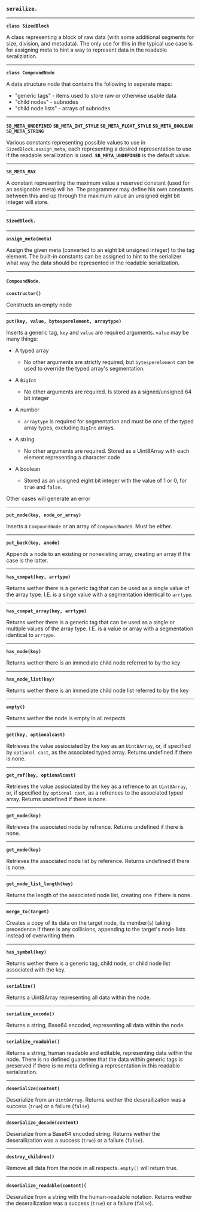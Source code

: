 ### `serailize.`

---

**`class SizedBlock`**

A class representing a block of raw data (with some additional segments for size, division, and metadata). The only use for this in the typical use case is for assigning meta to hint a way to represent data in the readable serailziation.

---

**`class CompoundNode`**

A data structure node that contains the following in seperate maps:

- "generic tags" - items used to store raw or otherwise usable data
- "child nodes" - subnodes
- "child node lists" - arrays of subnodes

---

**`SB_META_UNDEFINED`**
**`SB_META_INT_STYLE`**
**`SB_META_FLOAT_STYLE`**
**`SB_META_BOOLEAN`**
**`SB_META_STRING`**

Various constants representing possible values to use in `SizedBlock.assign_meta`, each representing a desired representation to use if the readable serailization is used. **`SB_META_UNDEFINED`** is the default value.

---

**`SB_META_MAX`**

A constant representing the maximum value a reserved constant (used for an assignable meta) will be. The programmer may define his own constants between this and up through the maximum value an unsigned eight bit integer will store.

---
    
#### `SizedBlock.`

---

**`assign_meta(meta)`**

Assign the given meta (converted to an eight bit unsigned integer) to the tag element. The built-in constants can be assigned to hint to the serializer what way the data should be represented in the readable serialization.

---
        
#### `CompoundNode.`

**`constructor()`**

Constructs an empty node

---

**`put(key, value, bytesperelement, arraytype)`**

Inserts a generic tag, `key` and `value` are required arguments. `value` may be many things:

- A typed array
    
    - No other arguments are strictly required, but `bytesperelement` can be used to override the typed array's segmentation.

- A `BigInt`

    - No other arguments are required. Is stored as a signed/unsigned 64 bit integer
    
- A number

    - `arraytype` is required for segmentation and must be one of the typed array types, excluding `BigInt` arrays.
    
- A string

    - No other arguments are required. Stored as a Uint8Array with each element representing a character code
    
- A boolean

    - Stored as an unsigned eight bit integer with the value of 1 or 0, for `true` and `false`.
    
Other cases will generate an error

---

**`put_node(key, node_or_array)`**

Inserts a `CompoundNode` or an array of `CompoundNode`s. Must be either.

---

**`put_back(key, anode)`**

Appends a node to an existing or nonexisting array, creating an array if the case is the latter.

---

**`has_compat(key, arrtype)`**

Returns wether there is a generic tag that can be used as a single value of the array type. I.E. is a singe value with a segmentation identical to `arrtype`.

---

**`has_compat_array(key, arrtype)`**

Returns wether there is a generic tag that can be used as a single or multiple values of the array type. I.E. is a value or array with a segmentation identical to `arrtype`.

---

**`has_node(key)`**

Returns wether there is an immediate child node referred to by the key

---

**`has_node_list(key)`**

Returns wether there is an immediate child node list referred to by the key

---

**`empty()`**

Returns wether the node is empty in all respects

---

**`get(key, optionalcast)`**

Retrieves the value assiociated by the key as an `Uint8Array`, or, if specified by `optional cast`, as the associated typed array. Returns undefined if there is none.

---

**`get_ref(key, optionalcast)`**

Retrieves the value assiociated by the key as a refrence to an `Uint8Array`, or, if specified by `optional cast`, as a refrences to the associated typed array. Returns undefined if there is none.

---

**`get_node(key)`**
    
Retrieves the associated node by refrence. Returns undefined if there is none.

---

**`get_node(key)`**

Retrieves the associated node list by reference. Returns undefined if there is none.

---

**`get_node_list_length(key)`**

Returns the length of the associated node list, creating one if there is none.

---

**`merge_to(target)`**

Creates a copy of its data on the target node, its member(s) taking precedence if there is any collisions, appending to the target's node lists instead of overwriting them.

---

**`has_symbol(key)`**

Returns wether there is a generic tag, child node, or child node list associated with the key.

---

**`serialize()`**

Returns a Uint8Array representing all data within the node.

---

**`serialize_encode()`**

Returns a string, Base64 encoded, representing all data within the node.

---

**`serialize_readable()`**

Returns a string, human readable and editable, representing data within the node. There is no defined guarentee that the data within generic tags is preserved if there is no meta defining a representation in this readable serialization.

---

**`deserialize(content)`**

Deserialize from an `Uint8Array`. Returns wether the deserailization was a success (`true`) or a failure (`false`).

---

**`deserialize_decode(content)`**

Deserialize from a Base64 encoded string. Returns wether the deserailization was a success (`true`) or a failure (`false`).

---

**`destroy_children()`**

Remove all data from the node in all respects. `empty()` will return true.

---

**`deserialize_readable(content)`**{

Deserailize from a string with the human-readable notation. Returns wether the deserailization was a success (`true`) or a failure (`false`).
